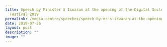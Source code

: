 ```yaml
---
title: Speech by Minister S Iswaran at the opening of the Digital Inclusion
  Festival 2019
permalink: /media-centre/speeches/speech-by-mr-s-iswaran-at-the-opening-of-the-digital-inclusion-festival-2019/
date: 2019-07-26
layout: post
description: ""
image: ""
---
```

